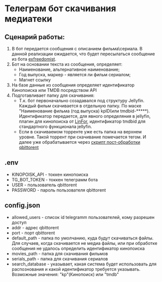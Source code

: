 # Телеграм бот скачивания медиатеки

## Сценарий работы:
1. В бот передается сообщения с описанием фильма\сериала. В данной реализации ожидается, что будет пересылаться сообщение из бота [exfreedomist](https://github.com/exfreedomist/telegram_bots). 
2. Бот на основании текста из сообщения, определяет:
	- Наименование, альтернативное наименование;
	- Год выпуска, маркер - является ли фильм сериалом;
	- Магнет ссылку
4. На базе данные из сообщения определяет идентификатор Кинопоиска или TMDB посредством API
5. Подготавливает папку для скачивания:
	- Т.к. бот первоначально созадавался под структуру Jellyfin. Каждый фильм скачивается в отдельную папку. По маске "Наименование фильма (год выпуска) kpID(или tmdbid-*****). Идентификатор  передается, для явного определяния в jellyfin, плагин для кинопоиска от [LinFor](https://github.com/LinFor/jellyfin-plugin-kinopoisk), идентификатор tmdbid для стандартного функционала jellyfin.
	- Если в скачиваемом торренте уже есть папка на верхнем уровне. Такой торрент при скачивание помечается тегом. И далее уже обрабатывается через  [скрипт пост-обработки qbittorent](https://github.com/Rewertkin/rename_folder_by_tag_script_qbittorent)

 
## .env
- KINOPOISK_API - токкен кинопоиска
- TG_BOT_TOKEN - токкен телеграмм бота 
- USER - пользователь qbittorent 
- PASSWORD - пароль пользователя qbittorent 

## config.json
- allowed_users - список id telegramm пользователей, кому разрешен доступ
- addr - адрес qbittorent
- port - порт qbittorent
- default_path - папка по умолчанию, куда будут скачиваться файлы. Для случаев, когда скачивается не медиа файлы, или при обработке сообщения не удалось определить идентификатор кинопоиска
- movies_path - папка для скачивания фильмов
- serials_path - папка для скачивания сериалов
- search_database - указывает, какая система будет использовать для распознования и какой идентификатор требуется указывать. Возможные значения: "kp"(Кинопоиск) или "tmdb"
